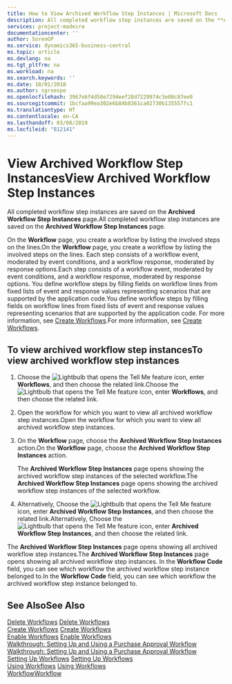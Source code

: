 ```yaml
---
title: How to View Archived Workflow Step Instances | Microsoft Docs
description: All completed workflow step instances are saved on the **Archived Workflow Step Instances** page.
services: project-madeira
documentationcenter: ''
author: SorenGP
ms.service: dynamics365-business-central
ms.topic: article
ms.devlang: na
ms.tgt_pltfrm: na
ms.workload: na
ms.search.keywords: ''
ms.date: 10/01/2018
ms.author: sgroespe
ms.openlocfilehash: 3967e6f4d58e7294eef28d7229974c3e08c87ee0
ms.sourcegitcommit: 1bcfaa99ea302e6b84b8361ca02730b135557fc1
ms.translationtype: HT
ms.contentlocale: en-CA
ms.lasthandoff: 03/08/2019
ms.locfileid: "812141"
---
```

# <a name="view-archived-workflow-step-instances"></a><span data-ttu-id="8543a-103">View Archived Workflow Step Instances</span><span class="sxs-lookup"><span data-stu-id="8543a-103">View Archived Workflow Step Instances</span></span>
<span data-ttu-id="8543a-104">All completed workflow step instances are saved on the **Archived Workflow Step Instances** page.</span><span class="sxs-lookup"><span data-stu-id="8543a-104">All completed workflow step instances are saved on the **Archived Workflow Step Instances** page.</span></span>  

 <span data-ttu-id="8543a-105">On the **Workflow** page, you create a workflow by listing the involved steps on the lines.</span><span class="sxs-lookup"><span data-stu-id="8543a-105">On the **Workflow** page, you create a workflow by listing the involved steps on the lines.</span></span> <span data-ttu-id="8543a-106">Each step consists of a workflow event, moderated by event conditions, and a workflow response, moderated by response options.</span><span class="sxs-lookup"><span data-stu-id="8543a-106">Each step consists of a workflow event, moderated by event conditions, and a workflow response, moderated by response options.</span></span> <span data-ttu-id="8543a-107">You define workflow steps by filling fields on workflow lines from fixed lists of event and response values representing scenarios that are supported by the application code.</span><span class="sxs-lookup"><span data-stu-id="8543a-107">You define workflow steps by filling fields on workflow lines from fixed lists of event and response values representing scenarios that are supported by the application code.</span></span> <span data-ttu-id="8543a-108">For more information, see [Create Workflows](across-how-to-create-workflows.md).</span><span class="sxs-lookup"><span data-stu-id="8543a-108">For more information, see [Create Workflows](across-how-to-create-workflows.md).</span></span>  

## <a name="to-view-archived-workflow-step-instances"></a><span data-ttu-id="8543a-109">To view archived workflow step instances</span><span class="sxs-lookup"><span data-stu-id="8543a-109">To view archived workflow step instances</span></span>  
1.  <span data-ttu-id="8543a-110">Choose the ![Lightbulb that opens the Tell Me feature](media/ui-search/search_small.png "Tell me what you want to do") icon, enter **Workflows**, and then choose the related link.</span><span class="sxs-lookup"><span data-stu-id="8543a-110">Choose the ![Lightbulb that opens the Tell Me feature](media/ui-search/search_small.png "Tell me what you want to do") icon, enter **Workflows**, and then choose the related link.</span></span>  
2.  <span data-ttu-id="8543a-111">Open the workflow for which you want to view all archived workflow step instances.</span><span class="sxs-lookup"><span data-stu-id="8543a-111">Open the workflow for which you want to view all archived workflow step instances.</span></span>  
3.  <span data-ttu-id="8543a-112">On the **Workflow** page, choose the **Archived Workflow Step Instances** action.</span><span class="sxs-lookup"><span data-stu-id="8543a-112">On the **Workflow** page, choose the **Archived Workflow Step Instances** action.</span></span>  

    <span data-ttu-id="8543a-113">The **Archived Workflow Step Instances** page opens showing the archived workflow step instances of the selected workflow.</span><span class="sxs-lookup"><span data-stu-id="8543a-113">The **Archived Workflow Step Instances** page opens showing the archived workflow step instances of the selected workflow.</span></span>  
4.  <span data-ttu-id="8543a-114">Alternatively, Choose the ![Lightbulb that opens the Tell Me feature](media/ui-search/search_small.png "Tell me what you want to do") icon, enter **Archived Workflow Step Instances**, and then choose the related link.</span><span class="sxs-lookup"><span data-stu-id="8543a-114">Alternatively, Choose the ![Lightbulb that opens the Tell Me feature](media/ui-search/search_small.png "Tell me what you want to do") icon, enter **Archived Workflow Step Instances**, and then choose the related link.</span></span>  

<span data-ttu-id="8543a-115">The **Archived Workflow Step Instances** page opens showing all archived workflow step instances.</span><span class="sxs-lookup"><span data-stu-id="8543a-115">The **Archived Workflow Step Instances** page opens showing all archived workflow step instances.</span></span> <span data-ttu-id="8543a-116">In the **Workflow Code** field, you can see which workflow the archived workflow step instance belonged to.</span><span class="sxs-lookup"><span data-stu-id="8543a-116">In the **Workflow Code** field, you can see which workflow the archived workflow step instance belonged to.</span></span>  

## <a name="see-also"></a><span data-ttu-id="8543a-117">See Also</span><span class="sxs-lookup"><span data-stu-id="8543a-117">See Also</span></span>  
 <span data-ttu-id="8543a-118">[Delete Workflows](across-how-to-delete-workflows.md) </span><span class="sxs-lookup"><span data-stu-id="8543a-118">[Delete Workflows](across-how-to-delete-workflows.md) </span></span>  
 <span data-ttu-id="8543a-119">[Create Workflows](across-how-to-create-workflows.md) </span><span class="sxs-lookup"><span data-stu-id="8543a-119">[Create Workflows](across-how-to-create-workflows.md) </span></span>  
 <span data-ttu-id="8543a-120">[Enable Workflows](across-how-to-enable-workflows.md) </span><span class="sxs-lookup"><span data-stu-id="8543a-120">[Enable Workflows](across-how-to-enable-workflows.md) </span></span>  
 <span data-ttu-id="8543a-121">[Walkthrough: Setting Up and Using a Purchase Approval Workflow](walkthrough-setting-up-and-using-a-purchase-approval-workflow.md) </span><span class="sxs-lookup"><span data-stu-id="8543a-121">[Walkthrough: Setting Up and Using a Purchase Approval Workflow](walkthrough-setting-up-and-using-a-purchase-approval-workflow.md) </span></span>  
 <span data-ttu-id="8543a-122">[Setting Up Workflows](across-set-up-workflows.md) </span><span class="sxs-lookup"><span data-stu-id="8543a-122">[Setting Up Workflows](across-set-up-workflows.md) </span></span>  
 <span data-ttu-id="8543a-123">[Using Workflows](across-use-workflows.md) </span><span class="sxs-lookup"><span data-stu-id="8543a-123">[Using Workflows](across-use-workflows.md) </span></span>  
 [<span data-ttu-id="8543a-124">Workflow</span><span class="sxs-lookup"><span data-stu-id="8543a-124">Workflow</span></span>](across-workflow.md)
